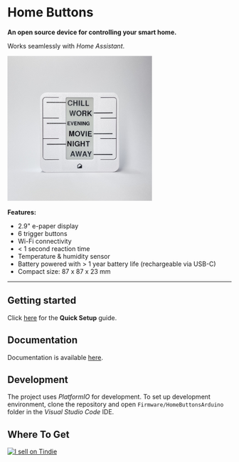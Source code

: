 # Home Buttons


**An open source device for controlling your smart home.**

Works seamlessly with *Home Assistant*.

<img src="docs/assets/promo_1.jpeg" width="325">

**Features:**

- 2.9" e-paper display
- 6 trigger buttons
- Wi-Fi connectivity
- < 1 second reaction time
- Temperature & humidity sensor
- Battery powered with > 1 year battery life (rechargeable via USB-C)
- Compact size: 87 x 87 x 23 mm

---

## Getting started

Click [here](https://docs.home-buttons.com/setup) for the **Quick Setup** guide. 

## Documentation

Documentation is available [here](https://docs.home-buttons.com).

## Development

The project uses *PlatformIO* for development. To set up development environment, clone the repository and open `Firmware/HomeButtonsArduino` 
folder in the *Visual Studio Code* IDE.

## Where To Get

<a href="https://www.tindie.com/stores/plab/home-buttons/?ref=offsite_badges&utm_source=sellers_nplan&utm_medium=badges&utm_campaign=badge_medium"><img src="https://d2ss6ovg47m0r5.cloudfront.net/badges/tindie-mediums.png" alt="I sell on Tindie" width="150" height="78"></a>
